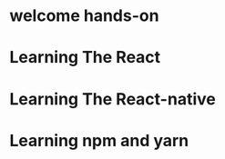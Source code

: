 #  welcome hands-on

# Learning The React

# Learning The React-native

# Learning npm and yarn 





